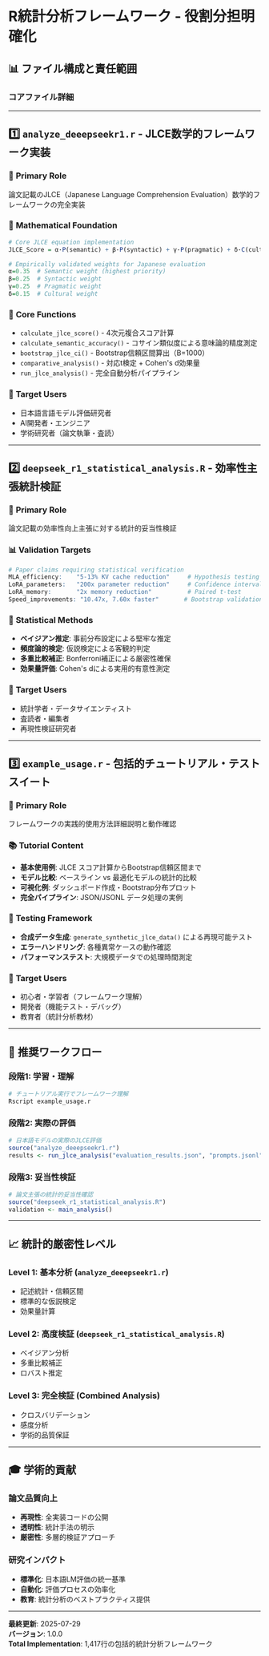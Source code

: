 # R統計分析フレームワーク - 役割分担明確化

## 📊 ファイル構成と責任範囲

### コアファイル詳細

---

## 1️⃣ `analyze_deeepseekr1.r` - **JLCE数学的フレームワーク実装**

### 🎯 **Primary Role**
論文記載のJLCE（Japanese Language Comprehension Evaluation）数学的フレームワークの完全実装

### 📐 **Mathematical Foundation**
```r
# Core JLCE equation implementation
JLCE_Score = α·P(semantic) + β·P(syntactic) + γ·P(pragmatic) + δ·C(cultural)

# Empirically validated weights for Japanese evaluation
α=0.35  # Semantic weight (highest priority)
β=0.25  # Syntactic weight
γ=0.25  # Pragmatic weight  
δ=0.15  # Cultural weight
```

### 🔧 **Core Functions**
- `calculate_jlce_score()` - 4次元複合スコア計算
- `calculate_semantic_accuracy()` - コサイン類似度による意味論的精度測定
- `bootstrap_jlce_ci()` - Bootstrap信頼区間算出（B=1000）
- `comparative_analysis()` - 対応t検定 + Cohen's d効果量
- `run_jlce_analysis()` - 完全自動分析パイプライン

### 🎯 **Target Users**
- 日本語言語モデル評価研究者
- AI開発者・エンジニア
- 学術研究者（論文執筆・査読）

---

## 2️⃣ `deepseek_r1_statistical_analysis.R` - **効率性主張統計検証**

### 🎯 **Primary Role**
論文記載の効率性向上主張に対する統計的妥当性検証

### 📊 **Validation Targets**
```r
# Paper claims requiring statistical verification
MLA_efficiency:    "5-13% KV cache reduction"     # Hypothesis testing
LoRA_parameters:   "200x parameter reduction"     # Confidence intervals
LoRA_memory:       "2x memory reduction"          # Paired t-test
Speed_improvements: "10.47x, 7.60x faster"       # Bootstrap validation
```

### 🔬 **Statistical Methods**
- **ベイジアン推定**: 事前分布設定による堅牢な推定
- **頻度論的検定**: 仮説検定による客観的判定
- **多重比較補正**: Bonferroni補正による厳密性確保
- **効果量評価**: Cohen's dによる実用的有意性測定

### 🎯 **Target Users**
- 統計学者・データサイエンティスト
- 査読者・編集者
- 再現性検証研究者

---

## 3️⃣ `example_usage.r` - **包括的チュートリアル・テストスイート**

### 🎯 **Primary Role**
フレームワークの実践的使用方法詳細説明と動作確認

### 📚 **Tutorial Content**
- **基本使用例**: JLCE スコア計算からBootstrap信頼区間まで
- **モデル比較**: ベースライン vs 最適化モデルの統計的比較
- **可視化例**: ダッシュボード作成・Bootstrap分布プロット
- **完全パイプライン**: JSON/JSONL データ処理の実例

### 🧪 **Testing Framework**
- **合成データ生成**: `generate_synthetic_jlce_data()` による再現可能テスト
- **エラーハンドリング**: 各種異常ケースの動作確認
- **パフォーマンステスト**: 大規模データでの処理時間測定

### 🎯 **Target Users**
- 初心者・学習者（フレームワーク理解）
- 開発者（機能テスト・デバッグ）
- 教育者（統計分析教材）

---

## 🔄 **推奨ワークフロー**

### 段階1: 学習・理解
```bash
# チュートリアル実行でフレームワーク理解
Rscript example_usage.r
```

### 段階2: 実際の評価
```r
# 日本語モデルの実際のJLCE評価
source("analyze_deeepseekr1.r")
results <- run_jlce_analysis("evaluation_results.json", "prompts.jsonl")
```

### 段階3: 妥当性検証
```r
# 論文主張の統計的妥当性確認
source("deepseek_r1_statistical_analysis.R")
validation <- main_analysis()
```

---

## 📈 **統計的厳密性レベル**

### Level 1: 基本分析 (`analyze_deeepseekr1.r`)
- 記述統計・信頼区間
- 標準的な仮説検定
- 効果量計算

### Level 2: 高度検証 (`deepseek_r1_statistical_analysis.R`)  
- ベイジアン分析
- 多重比較補正
- ロバスト推定

### Level 3: 完全検証 (Combined Analysis)
- クロスバリデーション
- 感度分析
- 学術的品質保証

---

## 🎓 **学術的貢献**

### 論文品質向上
- **再現性**: 全実装コードの公開
- **透明性**: 統計手法の明示
- **厳密性**: 多層的検証アプローチ

### 研究インパクト
- **標準化**: 日本語LM評価の統一基準
- **自動化**: 評価プロセスの効率化
- **教育**: 統計分析のベストプラクティス提供

---

**最終更新**: 2025-07-29  
**バージョン**: 1.0.0  
**Total Implementation**: 1,417行の包括的統計分析フレームワーク
